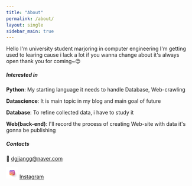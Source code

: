 ```yaml
---
title: "About"
permalink: /about/
layout: single
sidebar_main: true
---
```


Hello I'm university student marjoring in computer engineering
I'm getting used to learing cause i lack a lot
if you wanna change about  it's always open
thank you for coming~😊



##### Interested in

**Python**:  My starting language it needs to handle Database, Web-crawling

**Datascience**:  It is main topic in my blog and main goal of future

**Database**:  To refine collected data, i have to study it

**Web(back-end)**:  I'll record the process of creating Web-site with data  it's gonna be publishing



##### Contacts

📧 dgjjangg@naver.com

 ![instagram](../images/about/instagram-16346474437881.png) [Instagram](https://instagram.com/_don99y)

